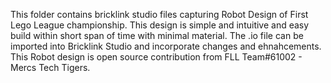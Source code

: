 This folder contains bricklink studio files capturing Robot Design of First Lego League championship. This design is simple and intuitive and easy build within short span of time with minimal material. The .io file can be imported into Bricklink Studio and incorporate changes and ehnahcements. 
This Robot design is open source contribution from FLL Team#61002 - Mercs Tech Tigers. 
